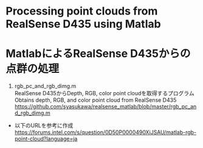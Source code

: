 # Processing point clouds from RealSense D435 using Matlab
# MatlabによるRealSense D435からの点群の処理

1. rgb_pc_and_rgb_dimg.m  
RealSense D435からDepth, RGB, color point cloudを取得するプログラム
Obtains depth, RGB, and color point cloud from RealSense D435
https://github.com/syasukawa/realsense_matlab/blob/master/rgb_pc_and_rgb_dimg.m

- 以下のURLを参考に作成  
https://forums.intel.com/s/question/0D50P0000490XiJSAU/matlab-rgb-point-cloud?language=ja
